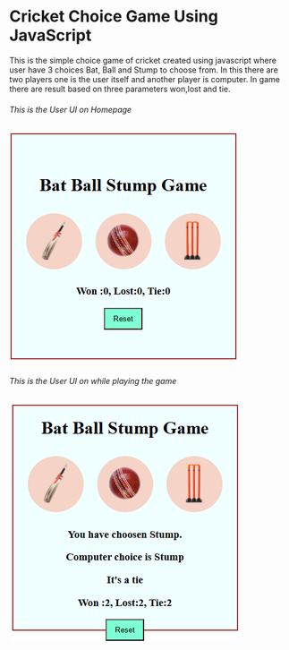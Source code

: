 <h1>Cricket Choice Game Using JavaScript</h1>

<p>This is the simple choice game of cricket created using javascript where user have 3 choices Bat, Ball and Stump to choose from. 
  In this there are two players one is the user itself and another player is computer. In game there are result based on three parameters won,lost and tie.</p>

<h6>This is the User UI on Homepage</h6>
<img src="./Game UI 1.png">

<h6>This is the User UI on while playing the game</h6>
<img src="./Game UI 2.png">
